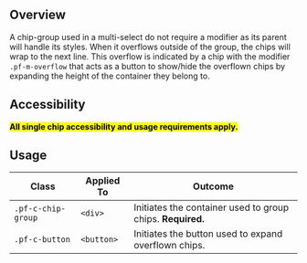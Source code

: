 ## Overview

A chip-group used in a multi-select do not require a modifier as its parent will handle its styles. When it overflows outside of the group, the chips will wrap to the next line. This overflow is indicated by a chip with the modifier `.pf-m-overflow` that acts as a button to show/hide the overflown chips by expanding the height of the container they belong to. 


## Accessibility

<mark>**All single chip accessibility and usage requirements apply.**</mark>

## Usage

| Class | Applied To | Outcome |
| -- | -- | -- |
| `.pf-c-chip-group` | `<div>` | Initiates the container used to group chips. **Required.** |
| `.pf-c-button` | `<button>` | Initiates the button used to expand overflown chips. |